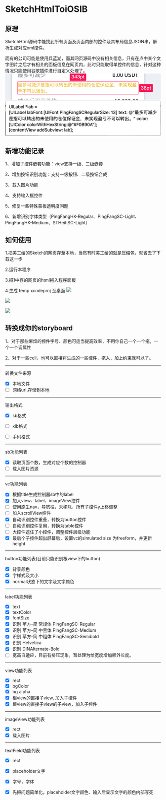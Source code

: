 # SketchHtmlToiOSIB
## 原理
SketchHtml源码中能找到所有页面及页面内部的控件及其布局信息JSON串，解析生成对应xml控件。

而有的公司可能是使用兵蓝湖，而其网页源码中没有相关信息，只有在点中某个文字图片之后才有相关的面板信息在网页内，此时只能取得单控件的信息，针对这种情况只能使用谷歌插件进行自定义处理了。
![](lanhu11.png)
![](lanhu22.png)
## 新增功能记录

1、增加子控件嵌套功能：view支持一级、二级嵌套

2、增加按钮识别功能：支持一级按钮、二级按钮合成

3、载入图片功能

4、支持输入框控件

5、修复一些特殊蒙板透明度问题

6、新增识别字体类型（PingFangHK-Regular、PingFangSC-Light、PingFangHK-Medium、STHeitiSC-Light）

## 如何使用
1.把美工给的Sketch的网页存至本地，当然有时美工给的就是压缩包，就省去了下载这一步

2.运行本程序

3.把1中存的网页的html拖入程序面板

4.生成 temp.xcodeproj 至桌面
![](show1.png)

![](show2.png)

![](act.gif)



## 转换成你的storyboard

1、对于那些麻烦的控件字号、颜色可适当提高效率，不用你自己一个一个拖，一个一个调属性

2、对于一些cell，也可以直接将生成的一些控件，拖入，加上约束就可以了。

***
转换文件来源
- [x] 本地文件
- [ ] 网络url,存储到本地

***
输出格式
- [x] sb格式
- [ ] xib格式
- [ ] 手码格式


***
sb功能列表
- [x] 读取页面个数，生成对应个数的控制器
- [ ] 载入图片资源

***
vc功能列表
- [x] 根据title生成控制器sb中的label
- [x] 加入view、label、imageView控件
- [ ] 使用原生nav，导航栏，未移除，所有子控件y上移调整
- [ ] 加入scrollView控件
- [x] 自动识别控件重叠，转换为button控件
- [ ] 自动识别控件复用，转换为table控件
- [ ] 大控件遮住了小控件，调整控件层级功能
- [x] 最后个子控件超出屏幕后，设置vc的simulated size 为freeform，并更新height

***
button功能列表(目前只能识别根view下的button)
- [x] 背景颜色
- [x] 字样式及大小
- [x] normal状态下的文字及文字颜色

***
label功能列表
- [x] text
- [x] textColor
- [x] fontSize
- [x] 识别 苹方-简 常规体  PingFangSC-Regular
- [x] 识别 苹方-简 中黑体  PingFangSC-Medium
- [x] 识别 苹方-简 中粗体  PingFangSC-Semibold
- [x] 识别 Helvetica
- [x] 识别 DINAlternate-Bold
- [ ] 宽高自适应，目前有挤压现象，暂处理为给宽度增加额外长度。

***
view功能列表
- [x] rect
- [x] bgColor
- [x] bg alpha
- [x] 根view的直接子view, 加入子控件
- [x] 根view的直接子view的子view，加入子控件

***
imageView功能列表
- [x] rect
- [x] 载入图片

***
textField功能列表
- [x] rect
- [x] placeholder文字
- [x] 字号，字体
- [x] 先把问题简单化，placeholder文字颜色、输入后显示文字的颜色内部写死

